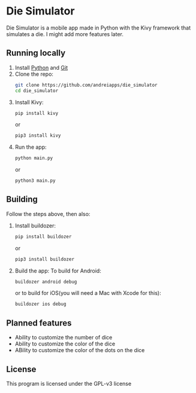 # Die Simulator
Die Simulator is a mobile app made in Python with the Kivy framework that simulates a die. I might add more features later.

## Running locally
1. Install [Python](https://python.org/download) and [Git](https://git-scm.com/install)
2. Clone the repo:
   ```bash
   git clone https://github.com/andreiapps/die_simulator
   cd die_simulator
   ```
3. Install Kivy:
   ```bash
   pip install kivy
   ```
   or
   ```bash
   pip3 install kivy
   ```
4. Run the app:
   ```bash
   python main.py
   ```
   or
   ```bash
   python3 main.py
   ```

## Building
Follow the steps above, then also:
1. Install buildozer:
   ```bash
   pip install buildozer
   ```
   or
   ```bash
   pip3 install buildozer
   ```
2. Build the app:
   To build for Android:
   ```bash
   buildozer android debug
   ```
   or to build for iOS(you will need a Mac with Xcode for this):
   ```bash
   buildozer ios debug
   ```

## Planned features
- Ability to customize the number of dice
- Ability to customize the color of the dice
- ABility to customize the color of the dots on the dice

## License
This program is licensed under the GPL-v3 license
